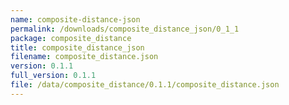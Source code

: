 ```yaml
---
name: composite-distance-json
permalink: /downloads/composite_distance_json/0_1_1
package: composite_distance
title: composite_distance_json
filename: composite_distance.json
version: 0.1.1
full_version: 0.1.1
file: /data/composite_distance/0.1.1/composite_distance.json
---
```

